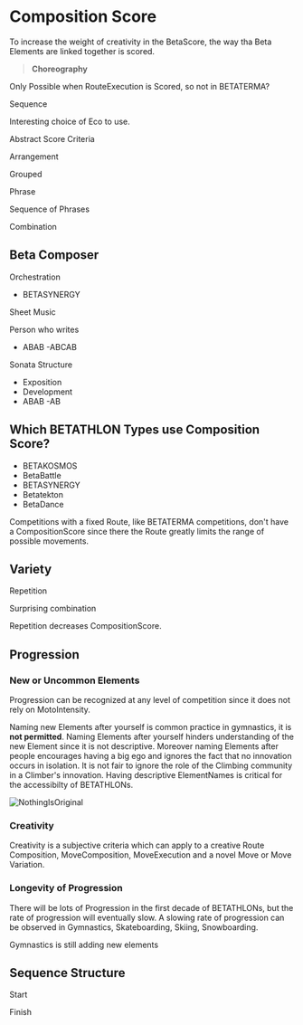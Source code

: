 # Composition Score

To increase the weight of creativity in the BetaScore, the way tha Beta Elements are linked together is scored.

> **Choreography**

Only Possible when RouteExecution is Scored, so not in BETATERMA?

Sequence

Interesting choice of Eco to use.

Abstract Score Criteria

Arrangement

Grouped

Phrase

Sequence of Phrases

Combination

## Beta Composer

Orchestration

- BETASYNERGY

Sheet Music

Person who writes

- ABAB
-ABCAB

Sonata Structure

- Exposition
- Development
- ABAB
-AB

## Which BETATHLON Types use Composition Score?

- BETAKOSMOS
- BetaBattle
- BETASYNERGY
- Betatekton
- BetaDance

Competitions with a fixed Route, like BETATERMA competitions, don't have a CompositionScore since there the <eco>Route</eco> greatly limits the range of possible movements.

## Variety

Repetition

Surprising combination

Repetition decreases CompositionScore.

## Progression

### New or Uncommon Elements

Progression can be recognized at any level of competition since it does not rely on MotoIntensity.

Naming new Elements after yourself is common practice in gymnastics, it is **not permitted**. Naming Elements after yourself hinders understanding of the new Element since it is not descriptive. Moreover naming Elements after people encourages having a big ego and ignores the fact that no innovation occurs in isolation. It is not fair to ignore the role of the Climbing community in a Climber's innovation. Having descriptive ElementNames is critical for the accessibilty of BETATHLONs.

![NothingIsOriginal](/NothingIsOriginal.jpg)

### Creativity

Creativity is a subjective criteria which can apply to a creative <eco>Route</eco> Composition, MoveComposition, MoveExecution and a novel Move or Move Variation.

### Longevity of Progression

There will be lots of Progression in the first decade of BETATHLONs, but the rate of progression will eventually slow. A slowing rate of progression can be observed in Gymnastics, Skateboarding, Skiing, Snowboarding.

Gymnastics is still adding new elements

## Sequence Structure

Start

Finish
